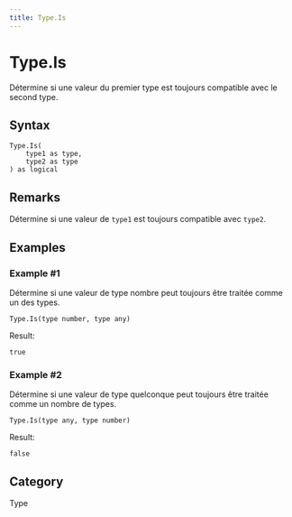 ```yaml
---
title: Type.Is
---
```


# Type.Is


Détermine si une valeur du premier type est toujours compatible avec le second type.


## Syntax

```powerquery
Type.Is(
    type1 as type,
    type2 as type
) as logical
```


## Remarks

Détermine si une valeur de <code>type1</code> est toujours compatible avec <code>type2</code>.


## Examples

### Example #1 
Détermine si une valeur de type nombre peut toujours être traitée comme un des types.
```powerquery
Type.Is(type number, type any)
```

Result: 
```powerquery
true
```


### Example #2 
Détermine si une valeur de type quelconque peut toujours être traitée comme un nombre de types.
```powerquery
Type.Is(type any, type number)
```

Result: 
```powerquery
false
```




## Category
Type
